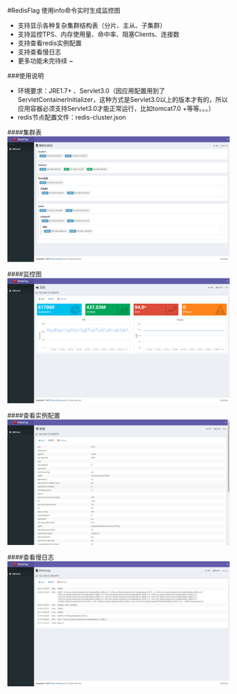 #RedisFlag
使用info命令实时生成监控图
+ 支持显示各种复杂集群结构表（分片、主从、子集群）
+ 支持监控TPS、内存使用量、命中率、阻塞Clients、连接数
+ 支持查看redis实例配置
+ 支持查看慢日志
+ 更多功能未完待续 ~ 

###使用说明
+ 环境要求：JRE1.7+ 、Servlet3.0（因应用配置用到了ServletContainerInitializer，这种方式是Servlet3.0以上的版本才有的，所以应用容器必须支持Servlet3.0才能正常运行，比如tomcat7.0 +等等。。。）
+ redis节点配置文件：redis-cluster.json

####集群表
![Alt 集群表](doc/集群表.png)

####监控图
![Alt 监控图](doc/监控图.png)

####查看实例配置
![Alt 查看实例配置](doc/配置.png)

####查看慢日志
![Alt 查看慢日志](doc/SlowLog.png)